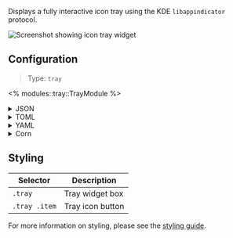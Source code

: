 Displays a fully interactive icon tray using the KDE `libappindicator` protocol.

![Screenshot showing icon tray widget](https://user-images.githubusercontent.com/5057870/184540135-78ffd79d-f802-4c79-b09a-05a733dadc55.png)

## Configuration

> Type: `tray`

<% modules::tray::TrayModule %>

<details>
<summary>JSON</summary>

```json
{
  "end": [
    {
      "type": "tray",
      "direction": "top_to_bottom"
    }
  ]
}
```

</details>

<details>
<summary>TOML</summary>

```toml
[[end]]
type = "tray"
direction = "top_to_bottom"
```

</details>

<details>
<summary>YAML</summary>

```yaml
end:
  - type: "tray"
    direction: "top_to_bottom"
```

</details>

<details>
<summary>Corn</summary>

```corn
{
  end = [{
    type = "tray"
    direction = "top_to_bottom"
  }]
}
```

</details>

## Styling

| Selector      | Description      |
|---------------|------------------|
| `.tray`       | Tray widget box  |
| `.tray .item` | Tray icon button |

For more information on styling, please see the [styling guide](styling-guide).
